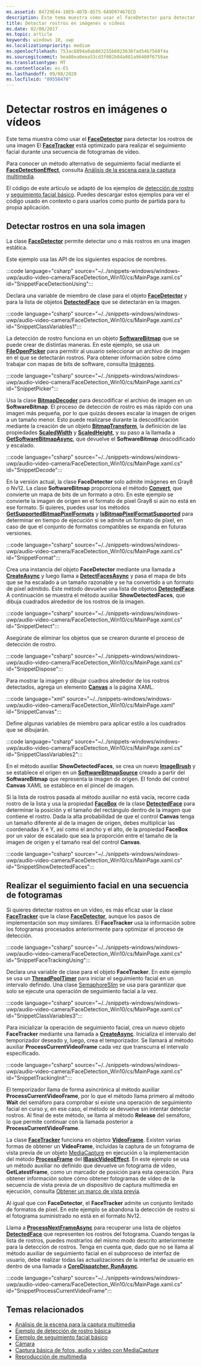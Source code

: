 ```yaml
---
ms.assetid: 84729E44-10E9-4D7D-8575-6A9D97467ECD
description: Este tema muestra cómo usar el FaceDetector para detectar los rostros de una imagen El FaceTracker está optimizado para realizar el seguimiento facial durante una secuencia de fotogramas de vídeo.
title: Detectar rostros en imágenes o vídeos
ms.date: 02/08/2017
ms.topic: article
keywords: windows 10, uwp
ms.localizationpriority: medium
ms.openlocfilehash: 753ac6894a8ab863255b6023636fad54b7568f4a
ms.sourcegitcommit: bea08ea0eea53cd3f002b04a081a96400f6759ae
ms.translationtype: MT
ms.contentlocale: es-ES
ms.lasthandoff: 09/08/2020
ms.locfileid: "89558478"
---
```

# <a name="detect-faces-in-images-or-videos"></a>Detectar rostros en imágenes o vídeos



Este tema muestra cómo usar el [**FaceDetector**](/uwp/api/Windows.Media.FaceAnalysis.FaceDetector) para detectar los rostros de una imagen El [**FaceTracker**](/uwp/api/Windows.Media.FaceAnalysis.FaceTracker) está optimizado para realizar el seguimiento facial durante una secuencia de fotogramas de vídeo.

Para conocer un método alternativo de seguimiento facial mediante el [**FaceDetectionEffect**](/uwp/api/Windows.Media.Core.FaceDetectionEffect), consulta [Análisis de la escena para la captura multimedia](scene-analysis-for-media-capture.md).

El código de este artículo se adaptó de los ejemplos de [detección de rostro](https://github.com/Microsoft/Windows-universal-samples/tree/master/Samples/BasicFaceDetection) y [seguimiento facial básico](https://github.com/Microsoft/Windows-universal-samples/tree/master/Samples/BasicFaceTracking). Puedes descargar estos ejemplos para ver el código usado en contexto o para usarlos como punto de partida para tu propia aplicación.

## <a name="detect-faces-in-a-single-image"></a>Detectar rostros en una sola imagen

La clase [**FaceDetector**](/uwp/api/Windows.Media.FaceAnalysis.FaceDetector) permite detectar uno o más rostros en una imagen estática.

Este ejemplo usa las API de los siguientes espacios de nombres.

:::code language="csharp" source="~/../snippets-windows/windows-uwp/audio-video-camera/FaceDetection_Win10/cs/MainPage.xaml.cs" id="SnippetFaceDetectionUsing":::

Declara una variable de miembro de clase para el objeto [**FaceDetector**](/uwp/api/Windows.Media.FaceAnalysis.FaceDetector) y para la lista de objetos [**DetectedFace**](/uwp/api/Windows.Media.FaceAnalysis.DetectedFace) que se detectarán en la imagen.

:::code language="csharp" source="~/../snippets-windows/windows-uwp/audio-video-camera/FaceDetection_Win10/cs/MainPage.xaml.cs" id="SnippetClassVariables1":::

La detección de rostro funciona en un objeto [**SoftwareBitmap**](/uwp/api/Windows.Graphics.Imaging.SoftwareBitmap) que se puede crear de distintas maneras. En este ejemplo, se usa un [**FileOpenPicker**](/uwp/api/Windows.Storage.Pickers.FileOpenPicker) para permitir al usuario seleccionar un archivo de imagen en el que se detectarán rostros. Para obtener información sobre cómo trabajar con mapas de bits de software, consulta [Imágenes](imaging.md).

:::code language="csharp" source="~/../snippets-windows/windows-uwp/audio-video-camera/FaceDetection_Win10/cs/MainPage.xaml.cs" id="SnippetPicker":::

Usa la clase [**BitmapDecoder**](/uwp/api/Windows.Graphics.Imaging.BitmapDecoder) para descodificar el archivo de imagen en un **SoftwareBitmap**. El proceso de detección de rostro es más rápido con una imagen más pequeña, por lo que quizás desees escalar la imagen de origen a un tamaño menor. Esto puede realizarse durante la descodificación mediante la creación de un objeto [**BitmapTransform**](/uwp/api/Windows.Graphics.Imaging.BitmapTransform), la definición de las propiedades [**ScaledWidth**](/uwp/api/windows.graphics.imaging.bitmaptransform.scaledwidth) y [**ScaledHeight**](/uwp/api/windows.graphics.imaging.bitmaptransform.scaledheight), y su paso a la llamada a [**GetSoftwareBitmapAsync**](/uwp/api/windows.graphics.imaging.bitmapdecoder.getsoftwarebitmapasync), que devuelve el **SoftwareBitmap** descodificado y escalado.

:::code language="csharp" source="~/../snippets-windows/windows-uwp/audio-video-camera/FaceDetection_Win10/cs/MainPage.xaml.cs" id="SnippetDecode":::

En la versión actual, la clase **FaceDetector** solo admite imágenes en Gray8 o Nv12. La clase **SoftwareBitmap** proporciona el método [**Convert**](/uwp/api/windows.graphics.imaging.softwarebitmap.convert), que convierte un mapa de bits de un formato a otro. En este ejemplo se convierte la imagen de origen en el formato de píxel Gray8 si aún no está en ese formato. Si quieres, puedes usar los métodos [**GetSupportedBitmapPixelFormats**](/uwp/api/windows.media.faceanalysis.facedetector.getsupportedbitmappixelformats) y [**IsBitmapPixelFormatSupported**](/uwp/api/windows.media.faceanalysis.facedetector.isbitmappixelformatsupported) para determinar en tiempo de ejecución si se admite un formato de píxel, en caso de que el conjunto de formatos compatibles se expanda en futuras versiones.

:::code language="csharp" source="~/../snippets-windows/windows-uwp/audio-video-camera/FaceDetection_Win10/cs/MainPage.xaml.cs" id="SnippetFormat":::

Crea una instancia del objeto **FaceDetector** mediante una llamada a [**CreateAsync**](/uwp/api/windows.media.faceanalysis.facedetector.createasync) y luego llama a [**DetectFacesAsync**](/uwp/api/windows.media.faceanalysis.facedetector.detectfacesasync) y pasa el mapa de bits que se ha escalado a un tamaño razonable y se ha convertido a un formato de píxel admitido. Este método devuelve una lista de objetos [**DetectedFace**](/uwp/api/Windows.Media.FaceAnalysis.DetectedFace). A continuación se muestra el método auxiliar **ShowDetectedFaces**, que dibuja cuadrados alrededor de los rostros de la imagen.

:::code language="csharp" source="~/../snippets-windows/windows-uwp/audio-video-camera/FaceDetection_Win10/cs/MainPage.xaml.cs" id="SnippetDetect":::

Asegúrate de eliminar los objetos que se crearon durante el proceso de detección de rostro.

:::code language="csharp" source="~/../snippets-windows/windows-uwp/audio-video-camera/FaceDetection_Win10/cs/MainPage.xaml.cs" id="SnippetDispose":::

Para mostrar la imagen y dibujar cuadros alrededor de los rostros detectados, agrega un elemento [**Canvas**](/uwp/api/Windows.UI.Xaml.Controls.Canvas) a la página XAML.

:::code language="xml" source="~/../snippets-windows/windows-uwp/audio-video-camera/FaceDetection_Win10/cs/MainPage.xaml" id="SnippetCanvas":::

Define algunas variables de miembro para aplicar estilo a los cuadrados que se dibujarán.

:::code language="csharp" source="~/../snippets-windows/windows-uwp/audio-video-camera/FaceDetection_Win10/cs/MainPage.xaml.cs" id="SnippetClassVariables2":::

En el método auxiliar **ShowDetectedFaces**, se crea un nuevo [**ImageBrush**](/uwp/api/Windows.UI.Xaml.Media.ImageBrush) y se establece el origen en un [**SoftwareBitmapSource**](/uwp/api/Windows.UI.Xaml.Media.Imaging.SoftwareBitmapSource) creado a partir del **SoftwareBitmap** que representa la imagen de origen. El fondo del control **Canvas** XAML se establece en el pincel de imagen.

Si la lista de rostros pasada al método auxiliar no está vacía, recorre cada rostro de la lista y usa la propiedad [**FaceBox**](/uwp/api/windows.media.faceanalysis.detectedface.facebox) de la clase [**DetectedFace**](/uwp/api/Windows.Media.FaceAnalysis.DetectedFace) para determinar la posición y el tamaño del rectángulo dentro de la imagen que contiene el rostro. Dada la alta probabilidad de que el control **Canvas** tenga un tamaño diferente al de la imagen de origen, debes multiplicar las coordenadas X e Y, así como el ancho y el alto, de la propiedad **FaceBox** por un valor de escalado que sea la proporción entre el tamaño de la imagen de origen y el tamaño real del control **Canvas**.

:::code language="csharp" source="~/../snippets-windows/windows-uwp/audio-video-camera/FaceDetection_Win10/cs/MainPage.xaml.cs" id="SnippetShowDetectedFaces":::

## <a name="track-faces-in-a-sequence-of-frames"></a>Realizar el seguimiento facial en una secuencia de fotogramas

Si quieres detectar rostros en un vídeo, es más eficaz usar la clase [**FaceTracker**](/uwp/api/Windows.Media.FaceAnalysis.FaceTracker) que la clase [**FaceDetector**](/uwp/api/Windows.Media.FaceAnalysis.FaceDetector), aunque los pasos de implementación son muy similares. El **FaceTracker** usa la información sobre los fotogramas procesados anteriormente para optimizar el proceso de detección.

:::code language="csharp" source="~/../snippets-windows/windows-uwp/audio-video-camera/FaceDetection_Win10/cs/MainPage.xaml.cs" id="SnippetFaceTrackingUsing":::

Declara una variable de clase para el objeto **FaceTracker**. En este ejemplo se usa un [**ThreadPoolTimer**](/uwp/api/Windows.System.Threading.ThreadPoolTimer) para iniciar el seguimiento facial en un intervalo definido. Una clase [SemaphoreSlim](/dotnet/api/system.threading.semaphoreslim) se usa para garantizar que solo se ejecute una operación de seguimiento facial a la vez.

:::code language="csharp" source="~/../snippets-windows/windows-uwp/audio-video-camera/FaceDetection_Win10/cs/MainPage.xaml.cs" id="SnippetClassVariables3":::

Para inicializar la operación de seguimiento facial, crea un nuevo objeto **FaceTracker** mediante una llamada a [**CreateAsync**](/uwp/api/windows.media.faceanalysis.facetracker.createasync). Inicializa el intervalo del temporizador deseado y, luego, crea el temporizador. Se llamará al método auxiliar **ProcessCurrentVideoFrame** cada vez que transcurra el intervalo especificado.

:::code language="csharp" source="~/../snippets-windows/windows-uwp/audio-video-camera/FaceDetection_Win10/cs/MainPage.xaml.cs" id="SnippetTrackingInit":::

El temporizador llama de forma asincrónica al método auxiliar **ProcessCurrentVideoFrame**, por lo que el método llama primero al método **Wait** del semáforo para comprobar si existe una operación de seguimiento facial en curso y, en ese caso, el método se devuelve sin intentar detectar rostros. Al final de este método, se llama al método **Release** del semáforo, lo que permite continuar con la llamada posterior a **ProcessCurrentVideoFrame**.

La clase [**FaceTracker**](/uwp/api/Windows.Media.FaceAnalysis.FaceTracker) funciona en objetos [**VideoFrame**](/uwp/api/Windows.Media.VideoFrame). Existen varias formas de obtener un **VideoFrame**, incluidas la captura de un fotograma de vista previa de un objeto [MediaCapture](./index.md) en ejecución o la implementación del método [**ProcessFrame**](/uwp/api/windows.media.effects.ibasicaudioeffect.processframe) del [**IBasicVideoEffect**](/uwp/api/Windows.Media.Effects.IBasicVideoEffect). En este ejemplo se usa un método auxiliar no definido que devuelve un fotograma de vídeo, **GetLatestFrame**, como un marcador de posición para esta operación. Para obtener información sobre cómo obtener fotogramas de vídeo de la secuencia de vista previa de un dispositivo de captura multimedia en ejecución, consulta [Obtener un marco de vista previa](get-a-preview-frame.md).

Al igual que con **FaceDetector**, el **FaceTracker** admite un conjunto limitado de formatos de píxel. En este ejemplo se abandona la detección de rostro si el fotograma suministrado no está en el formato Nv12.

Llama a [**ProcessNextFrameAsync**](/uwp/api/windows.media.faceanalysis.facetracker.processnextframeasync) para recuperar una lista de objetos [**DetectedFace**](/uwp/api/Windows.Media.FaceAnalysis.DetectedFace) que representen los rostros del fotograma. Cuando tengas la lista de rostros, puedes mostrarlos del mismo modo descrito anteriormente para la detección de rostros. Tenga en cuenta que, dado que no se llama al método auxiliar de seguimiento facial en el subproceso de interfaz de usuario, debe realizar todas las actualizaciones de la interfaz de usuario en dentro de una llamada a [**CoreDispatcher. RunAsync**](/uwp/api/windows.ui.core.coredispatcher.runasync).

:::code language="csharp" source="~/../snippets-windows/windows-uwp/audio-video-camera/FaceDetection_Win10/cs/MainPage.xaml.cs" id="SnippetProcessCurrentVideoFrame":::

## <a name="related-topics"></a>Temas relacionados

* [Análisis de la escena para la captura multimedia](scene-analysis-for-media-capture.md)
* [Ejemplo de detección de rostro básica](https://github.com/Microsoft/Windows-universal-samples/tree/master/Samples/BasicFaceDetection)
* [Ejemplo de seguimiento facial básico](https://github.com/Microsoft/Windows-universal-samples/tree/master/Samples/BasicFaceTracking)
* [Cámara](camera.md)
* [Captura básica de fotos, audio y vídeo con MediaCapture](basic-photo-video-and-audio-capture-with-MediaCapture.md)
* [Reproducción de multimedia](media-playback.md)

